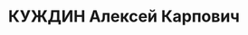---
title: КУЖДИН Алексей Карпович
description: '1898, Харківська обл., с. Гадяч Красноградського р-ну, українець, член
  ВКП(б), освіта вища, прож.: м. Старобільськ, заступник завідуючого окружним відділом
  народної освіти

  Військовою колегією Верховного суду СРСР 29 жовтня 1937 р. засуджений до розстрілу.

  Реабілітований у 1958 р.'
---